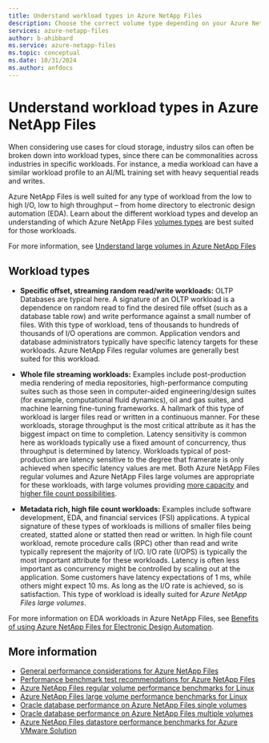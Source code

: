 ```yaml
---
title: Understand workload types in Azure NetApp Files 
description: Choose the correct volume type depending on your Azure NetApp Files workload.   
services: azure-netapp-files
author: b-ahibbard
ms.service: azure-netapp-files
ms.topic: conceptual
ms.date: 10/31/2024
ms.author: anfdocs
---
```


# Understand workload types in Azure NetApp Files

When considering use cases for cloud storage, industry silos can often be broken down into workload types, since there can be commonalities across industries in specific workloads. For instance, a media workload can have a similar workload profile to an AI/ML training set with heavy sequential reads and writes.  

Azure NetApp Files is well suited for any type of workload from the low to high I/O, low to high throughput – from home directory to electronic design automation (EDA). Learn about the different workload types and develop an understanding of which Azure NetApp Files [volumes types](azure-netapp-files-understand-storage-hierarchy.md) are best suited for those workloads. 

For more information, see [Understand large volumes in Azure NetApp Files](large-volumes.md)

## Workload types 

* **Specific offset, streaming random read/write workloads:** OLTP Databases are typical here. A signature of an OLTP workload is a dependence on random read to find the desired file offset (such as a database table row) and write performance against a small number of files. With this type of workload, tens of thousands to hundreds of thousands of I/O operations are common. Application vendors and database administrators typically have specific latency targets for these workloads.  Azure NetApp Files regular volumes are generally best suited for this workload. 

* **Whole file streaming workloads:** Examples include post-production media rendering of media repositories, high-performance computing suites such as those seen in computer-aided engineering/design suites (for example, computational fluid dynamics), oil and gas suites, and machine learning fine-tuning frameworks. A hallmark of this type of workload is larger files read or written in a continuous manner. For these workloads, storage throughput is the most critical attribute as it has the biggest impact on time to completion. Latency sensitivity is common here as workloads typically use a fixed amount of concurrency, thus throughput is determined by latency. Workloads typical of post-production are latency sensitive to the degree that framerate is only achieved when specific latency values are met. Both Azure NetApp Files regular volumes and Azure NetApp Files large volumes are appropriate for these workloads, with large volumes providing [more capacity](azure-netapp-files-resource-limits) and [higher file count possibilities](maxfiles-concept.md).  

* **Metadata rich, high file count workloads:** Examples include software development, EDA, and financial services (FSI) applications. A typical signature of these types of workloads is millions of smaller files being created, statted alone or statted then read or written. In high file count workload, remote procedure calls (RPC) other than read and write typically represent the majority of I/O. I/O rate (I/OPS) is typically the most important attribute for these workloads. Latency is often less important as concurrency might be controlled by scaling out at the application. Some customers have latency expectations of 1 ms, while others might expect 10 ms. As long as the I/O rate is achieved, so is satisfaction. This type of workload is ideally suited for _Azure NetApp Files large volumes_.  

For more information on EDA workloads in Azure NetApp Files, see [Benefits of using Azure NetApp Files for Electronic Design Automation](solutions-benefits-azure-netapp-files-electronic-design-automation.md).

## More information 

* [General performance considerations for Azure NetApp Files](azure-netapp-files-performance-considerations.md)
* [Performance benchmark test recommendations for Azure NetApp Files](azure-netapp-files-performance-metrics-volumes.md)
* [Azure NetApp Files regular volume performance benchmarks for Linux](performance-benchmarks-linux.md)
* [Azure NetApp Files large volume performance benchmarks for Linux](performance-large-volumes-linux.md)
* [Oracle database performance on Azure NetApp Files single volumes](performance-oracle-single-volumes.md)
* [Oracle database performance on Azure NetApp Files multiple volumes](performance-oracle-multiple-volumes.md)
* [Azure NetApp Files datastore performance benchmarks for Azure VMware Solution](performance-azure-vmware-solution-datastore.md)
